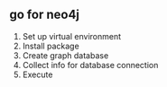 ## go for neo4j

1. Set up virtual environment
2. Install package
3. Create graph database
4. Collect info for database connection
5. Execute
